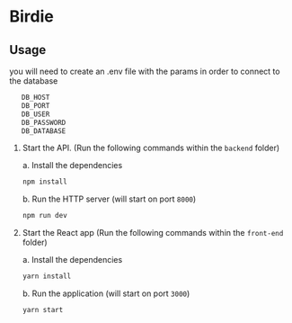 # Birdie


## Usage


you will need to create an .env file with the params in order to connect to the database

   ```bash
      DB_HOST
      DB_PORT
      DB_USER
      DB_PASSWORD
      DB_DATABASE
   ```

1. Start the API. (Run the following commands within the `backend` folder)

   a. Install the dependencies

   ```bash
   npm install
   ```

   b. Run the HTTP server (will start on port `8000`)

   ```bash
   npm run dev
   ```

2. Start the React app  (Run the following commands within the `front-end` folder)

    a. Install the dependencies

   ```bash
   yarn install
   ```

   b. Run the application (will start on port `3000`)

   ```bash
   yarn start
   ```
